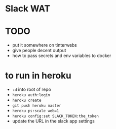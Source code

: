 # Slack WAT

# TODO

 * put it somewhere on tinterwebs
 * give people decent output
 * how to pass secrets and env variables to docker
 
# to run in heroku

 * `cd` into root of repo
 * `heroku auth:login`
 * `heroku create`
 * `git push heroku master`
 * `heroku ps:scale web=1`
 * `heroku config:set SLACK_TOKEN:the_token`
 * update the URL in the slack app settings